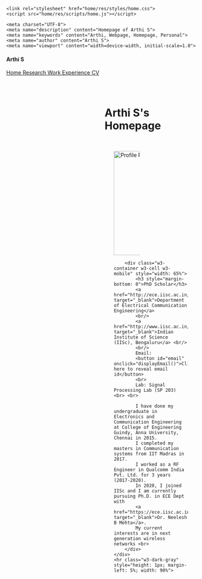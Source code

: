
<!-- Colorlib Jackson template
https://colorlib.com/wp/template/jackson/ -->
<!-- W3 Schools / W3CSS / Nature Portfolio Template
https://www.w3schools.com/w3css/tryw3css_templates_portfolio.htm
https://www.w3schools.com/w3css/tryit.asp?filename=tryw3css_templates_portfolio&stacked=h -->

<html lang="en">
<head>
    <title>Arthi S - Homepage</title>
    <link rel="stylesheet" href="res/styles/w3.css">
    <link rel="stylesheet" href="res/styles/common.css">
    <link rel="stylesheet" href="res/styles/navigation.css">
    <script src='https://kit.fontawesome.com/a076d05399.js'></script>
    <link rel="stylesheet" href="https://cdn.jsdelivr.net/gh/jpswalsh/academicons@1/css/academicons.min.css">
    <script src="res/scripts/navigation.js"></script>

    <link rel="stylesheet" href="home/res/styles/home.css">
    <script src="home/res/scripts/home.js"></script>

    <meta charset="UTF-8">
    <meta name="description" content="Homepage of Arthi S">
    <meta name="keywords" content="Arthi, Webpage, Homepage, Personal">
    <meta name="author" content="Arthi S">
    <meta name="viewport" content="width=device-width, initial-scale=1.0">
</head>
<body>

<!-- Navigation Sidebar - Start-->
<nav class="w3-sidebar w3-collapse w3-light-grey w3-animate-left" style="z-index:3;width:260px" id="nav_panel">
    <div class="w3-container">
        <i onclick="w3_close()" class="w3-hide-large w3-right w3-xlarge w3-padding w3-hover-grey" title="close menu">
            <i class="fas fa-times"></i>
        </i>
        <h4><b>Arthi S</b></h4>
    </div>
    <div class="w3-bar-block">
        <a href="index.html" class="w3-bar-item w3-button selected-page">
            <i class="fa fa-home" style="width: 25px"></i> Home
        </a>
        <a href="research.html" class="w3-bar-item w3-button">
            <i class="fa fa-flask" style="width: 25px"></i> Research
        </a>
        <a href="work-experience.html" class="w3-bar-item w3-button">
            <i class="fa fa-briefcase" style="width: 25px"></i> Work Experience
        </a>
        <a href="res/documents/SNB_CV.pdf" target="_blank" class="w3-bar-item w3-button" title="Download CV">
            CV
        </a>
            </div>
    <div class="w3-panel w3-large">
        <a href="https://www.linkedin.com/in/arthi-s-0b836779" target="_blank"><i
                class="fab fa-linkedin color-linkedin w3-hover-opacity"></i></a> &ensp;
        <a href="https://github.com/Arthi314" target="_blank"><i
                class="fab fa-github w3-hover-opacity"></i></a> &ensp;
         </div>
    </nav>

<!-- Overlay effect when opening sidebar on small screens -->
<div class="w3-overlay w3-hide-large w3-animate-opacity" onclick="w3_close()" style="cursor:pointer"
     title="close side menu" id="content_overlay"></div>
<!-- Navigation Sidebar - End-->

<!-- Page content - Start -->
<div class="w3-main" style="margin-left:260px">
    <span class="w3-button w3-hide-large w3-xxlarge w3-hover-text-grey" onclick="w3_open()"><i
            class="fa fa-bars"></i></span>
    <div class="w3-container" style="padding-top: 25px">
        <h1 class="page-title">Arthi S's Homepage</h1>
    </div>
    <div class="w3-cell-row" style="width: 80%; margin-left: 10%; margin-right: 10%; margin-top: 50px">
        <div class="w3-container w3-cell w3-mobile" style="width: 35%">
            <img src="blob/main/IMG-20200929-WA0002-01.jpeg" alt="Profile Photo" width="250" height="275">
        </div>

        <div class="w3-container w3-cell w3-mobile" style="width: 65%">
            <h3 style="margin-bottom: 0">PhD Scholar</h3>
            <a href="http://ece.iisc.ac.in/" target="_blank">Department of Electrical Communication Engineering</a>
            <br/>
            <a href="http://www.iisc.ac.in/" target="_blank">Indian Institute of Science (IISc), Bengaluru</a> <br/>
            <br/>
            Email:
            <button id="email" onclick="displayEmail()">Click here to reveal email id</button>
            <br>
            Lab: Signal Processing Lab (SP 203) <br> <br>

            I have done my undergraduate in Electronics and Communication Engineering at College of Engineering Guindy, Anna University, Chennai in 2015.
            I completed my masters in Communication systems from IIT Madras in 2017.
            I worked as a RF Engineer in Qualcomm India Pvt. Ltd. for 3 years (2017-2020).
            In 2020, I joined IISc and I am currently pursuing Ph.D. in ECE Dept with
            <a href="https://ece.iisc.ac.in/~nextgenwrl/Neelesh.html" target="_blank">Dr. Neelesh B Mehta</a>.
            My current interests are in next generation wireless networks <br>
        </div>
    </div>
    <hr class="w3-dark-gray" style="height: 1px; margin-left: 5%; width: 90%">

</div>
<!-- Page content - End -->

</body>
</html>
